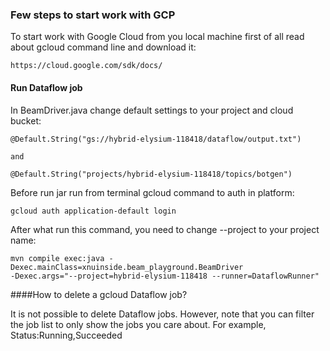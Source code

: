 ### Few steps to start work with GCP

To start work with Google Cloud from you local machine first 
of all read about gcloud command line and download it:

    https://cloud.google.com/sdk/docs/ 

#### Run Dataflow job
In BeamDriver.java change default settings to your project and cloud bucket:

    @Default.String("gs://hybrid-elysium-118418/dataflow/output.txt")
    
    and 
    
    @Default.String("projects/hybrid-elysium-118418/topics/botgen")

Before run jar run from terminal gcloud command to auth in platform:

    gcloud auth application-default login
    
After what run this command, you need to change --project to your project name:

    mvn compile exec:java -Dexec.mainClass=xnuinside.beam_playground.BeamDriver 
    -Dexec.args="--project=hybrid-elysium-118418 --runner=DataflowRunner"


####How to delete a gcloud Dataflow job?

It is not possible to delete Dataflow jobs. However, note that 
you can filter the job list to only show the jobs you care about. 
For example, Status:Running,Succeeded
